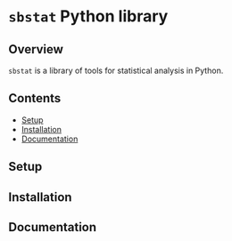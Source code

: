 # `sbstat` Python library

## Overview

`sbstat` is a library of tools for statistical analysis in Python.

## Contents
* [Setup](#setup)
* [Installation](#installation)
* [Documentation](#documentation)

## Setup <a name="setup"></a>

## Installation <a name="installation"></a>

## Documentation <a name="documentation"></a>
